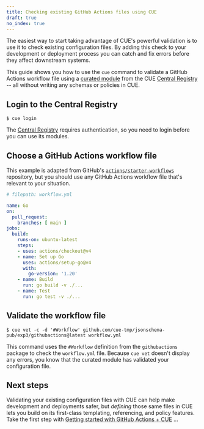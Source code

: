 ```yaml
---
title: Checking existing GitHub Actions files using CUE
draft: true
no_index: true
---
```


The easiest way to start taking advantage of CUE's powerful validation is to
use it to check existing configuration files.
By adding this check to your development or deployment process
you can catch and fix errors before they affect downstream
systems.

This guide shows you how to use the `cue` command to validate a GitHub Actions
workflow file using a
[curated module](https://cuelang.org/docs/draft/cldd/curated-modules-faq/) from the
CUE [Central Registry](https://registry.cue.works) -- all without writing any
schemas or policies in CUE.

## Login to the Central Registry

```text { title="TERMINAL" type="terminal" codeToCopy="Y3VlIGxvZ2lu" }
$ cue login
```
The
[Central Registry](https://registry.cue.works)
requires authentication, so you need to login before you can use its modules.

## Choose a GitHub Actions workflow file

This example is adapted from GitHub's
[`actions/starter-workflows`](https://github.com/actions/starter-workflows/blob/main/ci/go.yml)
repository, but you should use any GitHub Actions workflow file that's relevant
to your situation.

```yml { title="workflow.yml" codeToCopy="bmFtZTogR28Kb246CiAgcHVsbF9yZXF1ZXN0OgogICAgYnJhbmNoZXM6IFsgbWFpbiBdCmpvYnM6CiAgYnVpbGQ6CiAgICBydW5zLW9uOiB1YnVudHUtbGF0ZXN0CiAgICBzdGVwczoKICAgIC0gdXNlczogYWN0aW9ucy9jaGVja291dEB2NAogICAgLSBuYW1lOiBTZXQgdXAgR28KICAgICAgdXNlczogYWN0aW9ucy9zZXR1cC1nb0B2NAogICAgICB3aXRoOgogICAgICAgIGdvLXZlcnNpb246ICcxLjIwJwogICAgLSBuYW1lOiBCdWlsZAogICAgICBydW46IGdvIGJ1aWxkIC12IC4vLi4uCiAgICAtIG5hbWU6IFRlc3QKICAgICAgcnVuOiBnbyB0ZXN0IC12IC4vLi4uCg==" }
# filepath: workflow.yml

name: Go
on:
  pull_request:
    branches: [ main ]
jobs:
  build:
    runs-on: ubuntu-latest
    steps:
    - uses: actions/checkout@v4
    - name: Set up Go
      uses: actions/setup-go@v4
      with:
        go-version: '1.20'
    - name: Build
      run: go build -v ./...
    - name: Test
      run: go test -v ./...
```

## Validate the workflow file

```text { title="TERMINAL" type="terminal" codeToCopy="Y3VlIHZldCAtYyAtZCAnI1dvcmtmbG93JyBnaXRodWIuY29tL2N1ZS10bXAvanNvbnNjaGVtYS1wdWIvZXhwMy9naXRodWJhY3Rpb25zQGxhdGVzdCB3b3JrZmxvdy55bWw=" }
$ cue vet -c -d '#Workflow' github.com/cue-tmp/jsonschema-pub/exp3/githubactions@latest workflow.yml
```

This command uses the `#Workflow` definition from the `githubactions` package
to check the `workflow.yml` file. Because `cue vet` doesn't display any errors,
you know that the curated module has validated your configuration file.

## Next steps

Validating your existing configuration files with CUE can help make development
and deployments safer, but *defining* those same files in CUE lets you build on
its first-class templating, referencing, and policy features. Take the first
step with
[Getting started with GitHub Actions + CUE]({{<relref"getting-started-with-github-actions-cue">}})
...
